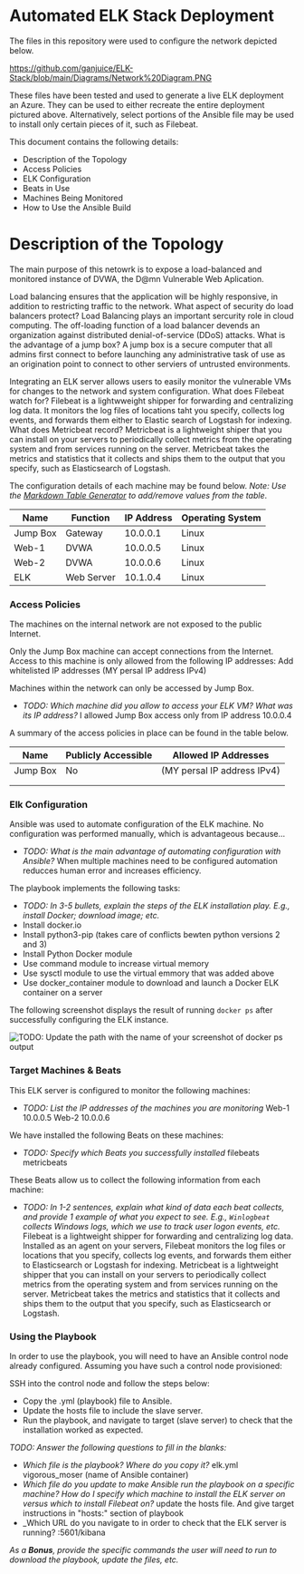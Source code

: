 # Automated ELK Stack Deployment

The files in this repository were used to configure the network depicted below.

https://github.com/ganjuice/ELK-Stack/blob/main/Diagrams/Network%20Diagram.PNG

These files have been tested and used to generate a live ELK deployment an Azure. They can be used to either recreate the entire deployment pictured above. Alternatively, select portions of the Ansible file may be used to install only certain pieces of it, such as Filebeat.

This document contains the following details:
- Description of the Topology
- Access Policies
- ELK Configuration
 - Beats in Use
 - Machines Being Monitored
- How to Use the Ansible Build

# Description of the Topology

The main purpose of this netowrk is to expose a load-balanced and monitored instance of DVWA, the D@mn Vulnerable Web Aplication.

Load balancing ensures that the application will be highly responsive, in addition to restricting traffic to the network.
What aspect of security do load balancers protect?
Load Balancing plays an important sercurity role in cloud computing. The off-loading function of a load balancer devends an organization against distributed denial-of-service (DDoS) attacks.
What is the advantage of a jump box?
A jump box is a secure computer that all admins first connect to before launching any administrative task of use as an origination point to connect to other serviers of untrusted environments.

Integrating an ELK server allows users to easily monitor the vulnerable VMs for changes to the network and system configuration.
What does Filebeat watch for?
Filebeat is a lightwweight shipper for forwarding and centralizing log data. It monitors the log files of locations taht you specify, collects log events, and forwards them either to Elastic search of Logstash for indexing.
What does Metricbeat record?
Metricbeat is a lightweight shiper that you can install on your servers to periodically collect metrics from the operating system and from services running on the server. Metricbeat takes the metrics and statistics that it collects and ships them to the output that you specify, such as Elasticsearch of Logstash.

The configuration details of each machine may be found below.
_Note: Use the [Markdown Table Generator](http://www.tablesgenerator.com/markdown_tables) to add/remove values from the table_.

| Name     | Function | IP Address | Operating System |
|----------|----------|------------|------------------|
| Jump Box | Gateway  | 10.0.0.1   | Linux            |
| Web-1    | DVWA     | 10.0.0.5   | Linux            |
| Web-2    | DVWA     | 10.0.0.6   | Linux            |
| ELK      |Web Server| 10.1.0.4   | Linux            |

### Access Policies

The machines on the internal network are not exposed to the public Internet. 

Only the Jump Box machine can accept connections from the Internet. Access to this machine is only allowed from the following IP addresses:
Add whitelisted IP addresses
(MY persal IP address IPv4)

Machines within the network can only be accessed by Jump Box.
- _TODO: Which machine did you allow to access your ELK VM? What was its IP address?_
I allowed Jump Box access only from IP address 10.0.0.4

A summary of the access policies in place can be found in the table below.

| Name     | Publicly Accessible | Allowed IP Addresses          |
|----------|---------------------|-------------------------------|
| Jump Box | No                  |(MY persal IP address IPv4)    |
|          |                     |                               |
|          |                     |                               |

### Elk Configuration

Ansible was used to automate configuration of the ELK machine. No configuration was performed manually, which is advantageous because...
- _TODO: What is the main advantage of automating configuration with Ansible?_
When multiple machines need to be configured automation reducces human error and increases efficiency.

The playbook implements the following tasks:
- _TODO: In 3-5 bullets, explain the steps of the ELK installation play. E.g., install Docker; download image; etc._
- Install docker.io
- Install python3-pip (takes care of conflicts bewten python versions 2 and 3)
- Install Python Docker module
- Use command module to increase virtual memory
- Use sysctl module to use the virtual emmory that was added above
- Use docker_container module to download and launch a Docker ELK container on a server

The following screenshot displays the result of running `docker ps` after successfully configuring the ELK instance.

![TODO: Update the path with the name of your screenshot of docker ps output](Images/docker_ps_output.png)

### Target Machines & Beats
This ELK server is configured to monitor the following machines:
- _TODO: List the IP addresses of the machines you are monitoring_
Web-1 10.0.0.5
Web-2 10.0.0.6

We have installed the following Beats on these machines:
- _TODO: Specify which Beats you successfully installed_
filebeats
metricbeats

These Beats allow us to collect the following information from each machine:
- _TODO: In 1-2 sentences, explain what kind of data each beat collects, and provide 1 example of what you expect to see. E.g., `Winlogbeat` collects Windows logs, which we use to track user logon events, etc._
Filebeat is a lightweight shipper for forwarding and centralizing log data. Installed as an agent on your servers, Filebeat monitors the log files or locations that you specify, collects log events, and forwards them either to Elasticsearch or Logstash for indexing.
Metricbeat is a lightweight shipper that you can install on your servers to periodically collect metrics from the operating system and from services running on the server. Metricbeat takes the metrics and statistics that it collects and ships them to the output that you specify, such as Elasticsearch or Logstash.


### Using the Playbook
In order to use the playbook, you will need to have an Ansible control node already configured. Assuming you have such a control node provisioned: 

SSH into the control node and follow the steps below:
- Copy the .yml (playbook) file to Ansible.
- Update the hosts file to include the slave server.
- Run the playbook, and navigate to target (slave server) to check that the installation worked as expected.

_TODO: Answer the following questions to fill in the blanks:_
- _Which file is the playbook? Where do you copy it?_
elk.yml vigorous_moser (name of Ansible container)
- _Which file do you update to make Ansible run the playbook on a specific machine? How do I specify which machine to install the ELK server on versus which to install Filebeat on?_
update the hosts file. And give target instructions in "hosts:" section of playbook
- _Which URL do you navigate to in order to check that the ELK server is running?
<IPaddress>:5601/kibana

_As a **Bonus**, provide the specific commands the user will need to run to download the playbook, update the files, etc._
